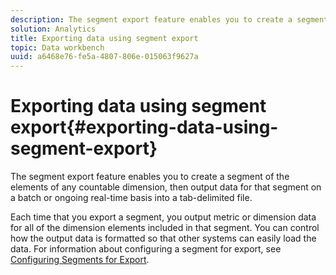 ```yaml
---
description: The segment export feature enables you to create a segment of the elements of any countable dimension, then output data for that segment on a batch or ongoing real-time basis into a tab-delimited file.
solution: Analytics
title: Exporting data using segment export
topic: Data workbench
uuid: a6468e76-fe5a-4807-806e-015063f9627a
---
```


# Exporting data using segment export{#exporting-data-using-segment-export}

The segment export feature enables you to create a segment of the elements of any countable dimension, then output data for that segment on a batch or ongoing real-time basis into a tab-delimited file.

 Each time that you export a segment, you output metric or dimension data for all of the dimension elements included in that segment. You can control how the output data is formatted so that other systems can easily load the data. For information about configuring a segment for export, see [Configuring Segments for Export](../../../home/c-get-started/c-exp-data-seg-exp/t-config-sgts-expt.md#task-8857f221fa66463990ec9b60db6db372). 
